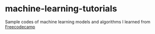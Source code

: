# machine-learning-tutorials
Sample codes of machine learning models and algorithms I learned from [Freecodecamp](https://www.freecodecamp.org/learn/machine-learning-with-python/)
